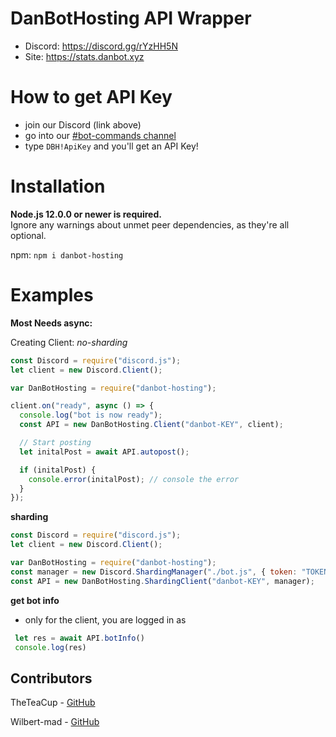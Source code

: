 # DanBotHosting API Wrapper

- Discord: https://discord.gg/rYzHH5N
- Site: https://stats.danbot.xyz

# How to get API Key

- join our Discord (link above)
- go into our [#bot-commands channel](https://discord.com/channels/639477525927690240/738532075476615288)
- type `DBH!ApiKey` and you'll get an API Key!

# Installation

**Node.js 12.0.0 or newer is required.**  
Ignore any warnings about unmet peer dependencies, as they're all optional.

npm: `npm i danbot-hosting`

# Examples

**Most Needs async:**

Creating Client:
_no-sharding_

```javascript
const Discord = require("discord.js");
let client = new Discord.Client();

var DanBotHosting = require("danbot-hosting");

client.on("ready", async () => {
  console.log("bot is now ready");
  const API = new DanBotHosting.Client("danbot-KEY", client);

  // Start posting
  let initalPost = await API.autopost();

  if (initalPost) {
    console.error(initalPost); // console the error
  }
});
```

**sharding**

```javascript
const Discord = require("discord.js");
let client = new Discord.Client();

var DanBotHosting = require("danbot-hosting");
const manager = new Discord.ShardingManager("./bot.js", { token: "TOKEN" });
const API = new DanBotHosting.ShardingClient("danbot-KEY", manager);
```

**get bot info**
- only for the client, you are logged in as

```javascript
 let res = await API.botInfo()
 console.log(res)
```

## Contributors

TheTeaCup - [GitHub](https://github.com/TheTeaCup)

Wilbert-mad - [GitHub](https://github.com/Wilbert-mad)

 